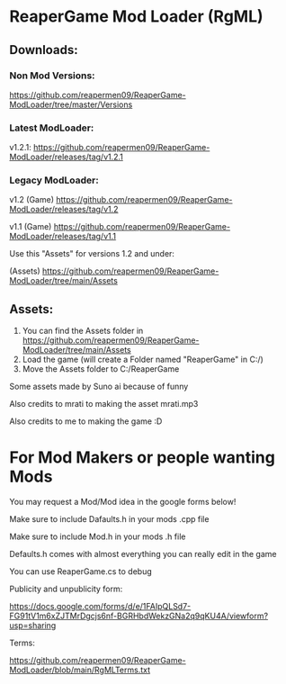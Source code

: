 # ReaperGame Mod Loader (RgML)

## Downloads:

### Non Mod Versions:

https://github.com/reapermen09/ReaperGame-ModLoader/tree/master/Versions

### Latest ModLoader:

v1.2.1: https://github.com/reapermen09/ReaperGame-ModLoader/releases/tag/v1.2.1

### Legacy ModLoader:

v1.2 (Game) https://github.com/reapermen09/ReaperGame-ModLoader/releases/tag/v1.2

v1.1 (Game) https://github.com/reapermen09/ReaperGame-ModLoader/releases/tag/v1.1



Use this "Assets" for versions 1.2 and under:

(Assets) https://github.com/reapermen09/ReaperGame-ModLoader/tree/main/Assets

## Assets:
1. You can find the Assets folder in https://github.com/reapermen09/ReaperGame-ModLoader/tree/main/Assets
2. Load the game (will create a Folder named "ReaperGame" in C:/)
3. Move the Assets folder to C:/ReaperGame

Some assets made by Suno ai because of funny

Also credits to mrati to making the asset mrati.mp3

Also credits to me to making the game :D

# For Mod Makers or people wanting Mods

You may request a Mod/Mod idea in the google forms below!

Make sure to include Dafaults.h in your mods .cpp file

Make sure to include Mod.h in your mods .h file

Defaults.h comes with almost everything you can really edit in the game

You can use ReaperGame.cs to debug

Publicity and unpublicity form:

https://docs.google.com/forms/d/e/1FAIpQLSd7-FG91tV1m6xZJTMrDgcjs6nf-BGRHbdWekzGNa2q9qKU4A/viewform?usp=sharing

Terms:

https://github.com/reapermen09/ReaperGame-ModLoader/blob/main/RgMLTerms.txt
